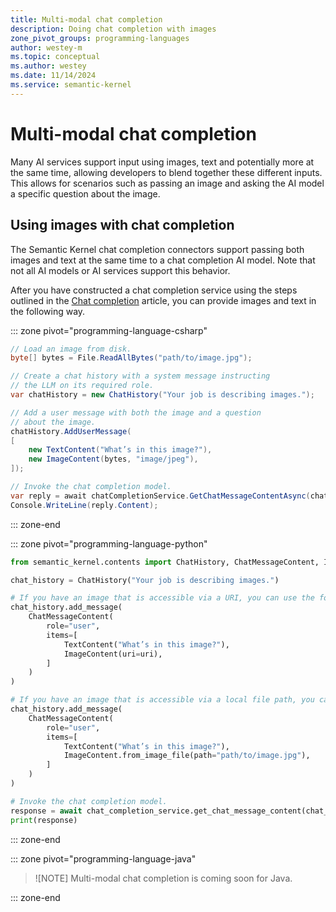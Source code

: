 ```yaml
---
title: Multi-modal chat completion
description: Doing chat completion with images
zone_pivot_groups: programming-languages
author: westey-m
ms.topic: conceptual
ms.author: westey
ms.date: 11/14/2024
ms.service: semantic-kernel
---
```


# Multi-modal chat completion

Many AI services support input using images, text and potentially more at the same time, allowing developers to blend together
these different inputs. This allows for scenarios such as passing an image and asking the AI model a specific question about
the image.

## Using images with chat completion

The Semantic Kernel chat completion connectors support passing both images and text at the same time to a chat completion AI model.
Note that not all AI models or AI services support this behavior.

After you have constructed a chat completion service using the steps outlined in the [Chat completion](./index.md) article,
you can provide images and text in the following way.

::: zone pivot="programming-language-csharp"

```csharp
// Load an image from disk.
byte[] bytes = File.ReadAllBytes("path/to/image.jpg");

// Create a chat history with a system message instructing
// the LLM on its required role.
var chatHistory = new ChatHistory("Your job is describing images.");

// Add a user message with both the image and a question
// about the image.
chatHistory.AddUserMessage(
[
    new TextContent("What’s in this image?"),
    new ImageContent(bytes, "image/jpeg"),
]);

// Invoke the chat completion model.
var reply = await chatCompletionService.GetChatMessageContentAsync(chatHistory);
Console.WriteLine(reply.Content);
```

::: zone-end

::: zone pivot="programming-language-python"

```python
from semantic_kernel.contents import ChatHistory, ChatMessageContent, ImageContent, TextContent

chat_history = ChatHistory("Your job is describing images.")

# If you have an image that is accessible via a URI, you can use the following code.
chat_history.add_message(
    ChatMessageContent(
        role="user",
        items=[
            TextContent("What’s in this image?"),
            ImageContent(uri=uri),
        ]
    )
)

# If you have an image that is accessible via a local file path, you can use the following code.
chat_history.add_message(
    ChatMessageContent(
        role="user",
        items=[
            TextContent("What’s in this image?"),
            ImageContent.from_image_file(path="path/to/image.jpg"),
        ]
    )
)

# Invoke the chat completion model.
response = await chat_completion_service.get_chat_message_content(chat_history)
print(response)
```

::: zone-end

::: zone pivot="programming-language-java"

> ![NOTE]
> Multi-modal chat completion is coming soon for Java.

::: zone-end
